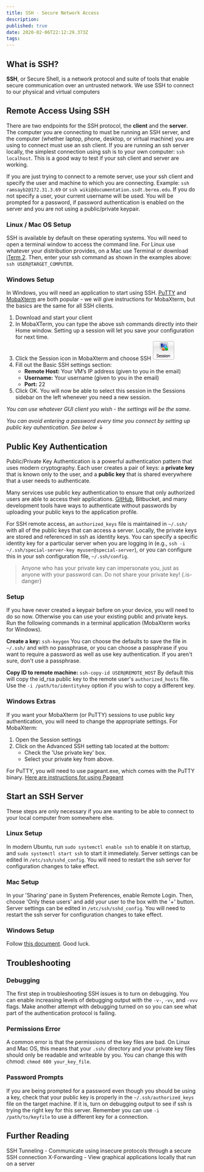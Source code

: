 ```yaml
---
title: SSH - Secure Network Access
description: 
published: true
date: 2020-02-06T22:12:29.373Z
tags: 
---
```


## What is SSH?

**SSH**, or Secure Shell, is a network protocol and suite of tools that enable secure communication over an untrusted network. We use SSH to connect to our physical and virtual computers

## Remote Access Using SSH

There are two endpoints for the SSH protocol, the **client** and the **server**. The computer you are connecting to must be running an SSH server, and the computer (whether laptop, phone, desktop, or virtual machine) you are using to connect must use an ssh client. If you are running an ssh server locally, the simplest connection using ssh is to your own computer: `ssh localhost`. This is a good way to test if your ssh client and server are working.

If you are just trying to connect to a remote server, use your ssh client and specify the user and machine to which you are connecting. Example: `ssh ramsayb2@172.31.3.69` or `ssh wiki@documentation.ssdt.berea.edu`. If you do not specify a user, your current username will be used. You will be prompted for a password, if password authentication is enabled on the server and you are not using a public/private keypair.

### Linux / Mac OS Setup

SSH is available by default on these operating systems. You will need to open a terminal window to access the command line. For Linux use whatever your distribution provides, on a Mac use Terminal or download [iTerm 2](https://iterm2.com/). Then, enter your ssh command as shown in the examples above: `ssh USER@TARGET_COMPUTER`.

### Windows Setup

In Windows, you will need an application to start using SSH. [PuTTY](https://www.putty.org/) and [MobaXterm](http://mobaxterm.mobatek.net/download.html) are both popular - we will give instructions for MobaXterm, but the basics are the same for all SSH clients.

1. Download and start your client
2. In MobaXTerm, you can type the above ssh commands directly into their Home window. Setting up a session will let you save your configuration for next time.
3. Click the Session icon in MobaXterm and choose SSH
    ![mobaxterm-session-icon.png](/mobaxterm-session-icon.png)
4. Fill out the Basic SSH settings section:
    * **Remote Host:** Your VM’s IP address (given to you in the email)
    * **Username:** Your username (given to you in the email)
    * **Port:** 22
5. Click OK. You will now be able to select this session in the Sessions sidebar on the left whenever you need a new session.

*You can use whatever GUI client you wish - the settings will be the same.*

*You can avoid entering a password every time you connect by setting up public key auhentication. See below* ↓

## Public Key Authentication

Public/Private Key Authentication is a powerful authentication pattern that uses modern cryptography. Each user creates a pair of keys: a **private key** that is known only to the user, and a **public key** that is shared everywhere that a user needs to authenticate.

Many services use public key authentication to ensure that only authorized users are able to access their applications. [GitHub](https://github.com/settings/keys), Bitbucket, and many development tools have ways to authenticate without passwords by uploading your public keys to the application profile.

For SSH remote access, an `authorized_keys` file is maintained in `~/.ssh/` with all of the public keys that can access a server. Locally, the private keys are stored and referenced in ssh as identity keys. You can specify a specific identity key for a particular server when you are logging in (e.g., `ssh -i ~/.ssh/special-server-key myuser@special-server`), or you can configure this in your ssh configuration file, `~/.ssh/config`.

> Anyone who has your private key can impersonate you, just as anyone with your password can. Do not share your private key!
{.is-danger}


### Setup

If you have never created a keypair before on your device, you will need to do so now. Otherwise you can use your existing public and private keys. Run the following commands in a terminal application (MobaXterm works for Windows).

**Create a key:** `ssh-keygen`
You can choose the defaults to save the file in `~/.ssh/` and with no passphrase, or you can choose a passphrase if you want to require a password as well as use key authentication. If you aren't sure, don't use a passphrase.

**Copy ID to remote machine:** `ssh-copy-id USER@REMOTE_HOST`
By default this will copy the id_rsa public key to the remote user's `authorized_hosts` file. Use the `-i /path/to/identitykey` option if you wish to copy a different key.


### Windows Extras

If you want your MobaXterm (or PuTTY) sessions to use public key authentication, you will need to change the appropriate settings. For MobaXterm:

1. Open the Session settings
2. Click on the Advanced SSH setting tab located at the bottom: 
    * Check the 'Use private key' box.
    * Select your private key from above. 

For PuTTY, you will need to use pageant.exe, which comes with the PuTTY binary. [Here are instructions for using Pageant](https://www.digitalocean.com/community/tutorials/how-to-use-pageant-to-streamline-ssh-key-authentication-with-putty)

## Start an SSH Server
These steps are only necessary if you are wanting to be able to connect to your local computer from somewhere else.

### Linux Setup
In modern Ubuntu, run `sudo systemctl enable ssh` to enable it on startup, and `sudo systemctl start ssh` to start it immediately. Server settings can be edited in `/etc/ssh/sshd_config`. You will need to restart the ssh server for configuration changes to take effect.

### Mac Setup
In your 'Sharing' pane in System Preferences, enable Remote Login. Then, choose 'Only these users' and add your user to the box with the '+' button. Server settings can be edited in `/etc/ssh/sshd_config`. You will need to restart the ssh server for configuration changes to take effect.

### Windows Setup
Follow [this document](https://winscp.net/eng/docs/guide_windows_openssh_server). Good luck.

## Troubleshooting

### Debugging
The first step in troubleshooting SSH issues is to turn on debugging. You can enable increasing levels of debugging output with the `-v-`, `-vv`, and `-vvv` flags. Make another attempt with debugging turned on so you can see what part of the authentication protocol is failing.

### Permissions Error
A common error is that the permissions of the key files are bad. On Linux and Mac OS, this means that your `.ssh/` directory and your private key files should only be readable and writeable by you. You can change this with chmod: `chmod 600 your_key_file`.

### Password Prompts
If you are being prompted for a password even though you should be using a key, check that your public key is properly in the `~/.ssh/authorized_keys` file on the target machine. If it is, turn on debugging output to see if ssh is trying the right key for this server. Remember you can use `-i /path/to/keyfile` to use a different key for a connection.

## Further Reading


SSH Tunneling - Communicate using insecure protocols through a secure SSH connection
X-Forwarding - View graphical applications locally that run on a server
